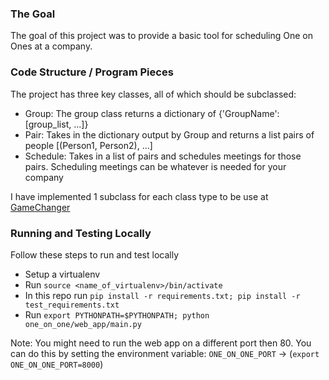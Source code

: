 ### The Goal
The goal of this project was to provide a basic tool for scheduling One on Ones at a company.

### Code Structure / Program Pieces
The project has three key classes, all of which should be subclassed:
* Group: The group class returns a dictionary of {'GroupName': [group_list, ...]}
* Pair: Takes in the dictionary output by Group and returns a list pairs of people [(Person1, Person2), ...]
* Schedule: Takes in a list of pairs and schedules meetings for those pairs. Scheduling meetings can be whatever is needed for your company

I have implemented 1 subclass for each class type to be use at [GameChanger](gc.com)

### Running and Testing Locally
Follow these steps to run and test locally
* Setup a virtualenv
* Run `source <name_of_virtualenv>/bin/activate`
* In this repo run `pip install -r requirements.txt; pip install -r test_requirements.txt`
* Run `export PYTHONPATH=$PYTHONPATH; python one_on_one/web_app/main.py`

Note: You might need to run the web app on a different port then 80. You can do this by setting the environment variable: `ONE_ON_ONE_PORT` -> (`export ONE_ON_ONE_PORT=8000`)
